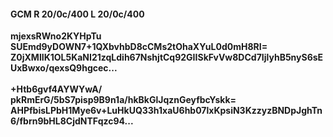 #### GCM R 20/0c/400 L 20/0c/400
**mjexsRWno2KYHpTu**<br/>**SUEmd9yDOWN7+1QXbvhbD8cCMs2tOhaXYuL0d0mH8RI=**<br/>**Z0jXMlIK1OL5KaNI21zqLdih67NshjtCq92GIISkFvVw8DCd7IjlyhB5nyS6sEUxBwxo/qexsQ9hgcec...**<br/><br/>
**+Htb6gvf4AYWYwA/**<br/>**pkRmErG/5bS7pisp9B9n1a/hkBkGlJqznGeyfbcYskk=**<br/>**AHPfbisLPbH1Mye6v+LuHkUQ33h1xaU6hb07lxKpsiN3KzzyzBNDpJghTn6/fbrn9bHL8CjdNTFqzc94...**